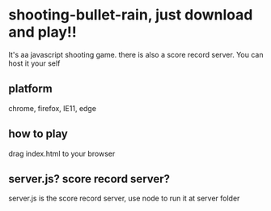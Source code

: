 # shooting-bullet-rain, just download and play!!
It's aa javascript shooting game. there is also a score record server. You can host it your self
## platform
chrome, firefox, IE11, edge
## how to play
drag index.html to your browser
## server.js? score record server?
server.js is the score record server, use node to run it at server folder

